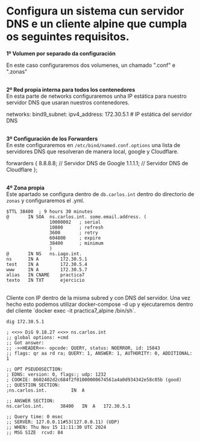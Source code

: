 # Configura un sistema cun servidor DNS e un cliente alpine que cumpla os seguintes requisitos.

**1º Volumen por separado da configuración** 

En este caso configuraremos dos volumenes, un chamado ".conf" e ".zonas"<br><br>

**2º Red propia interna para todos los contenedores**  
En esta parte de networks configuraremos unha IP estática para nuestro servidor DNS que usaran nuestros contenedores.<br>

networks:
      bind9_subnet:
        ipv4_address: 172.30.5.1  # IP estática del servidor DNS
<br><br>

**3º Configuración de los Forwarders**  
En este configuraremos en `/etc/bind/named.conf.options` una lista de servidores DNS que resolveran de manera local, google y Cloudflare.<br>

forwarders {
        8.8.8.8;  // Servidor DNS de Google
        1.1.1.1;  // Servidor DNS de Cloudflare
    };<br><br>


**4º Zona propia**  
Este apartado se configura dentro de  `db.carlos.int` dentro do directorio de `zonas` y configuraremos el .yml.  
```
$TTL 38400	; 9 hours 30 minutes
@		IN SOA	ns.carlos.int. some.email.address. (
				10000002   ; serial
				10800      ; refresh 
				3600       ; retry 
				604800     ; expire 
				38400      ; minimum 
				)
@		IN NS	ns.iago.int.
ns		IN A		172.30.5.1
test	IN A		172.30.5.4
www		IN A		172.30.5.7
alias	IN CNAME	practica7
texto	IN TXT		ejercicio
``` 
<br>
Cliente con IP dentro de la misma subred y con DNS del servidor.
Una vez hecho esto podemos utilizar docker-compose -d up y ejecutaremos dentro del cliente `docker exec -it practica7_alpine /bin/sh`.<br>

`dig 172.30.5.1`<br>

```
; <<>> DiG 9.18.27 <<>> ns.carlos.int
;; global options: +cmd
;; Got answer:
;; ->>HEADER<<- opcode: QUERY, status: NOERROR, id: 15843
;; flags: qr aa rd ra; QUERY: 1, ANSWER: 1, AUTHORITY: 0, ADDITIONAL: 1

;; OPT PSEUDOSECTION:
; EDNS: version: 0, flags:; udp: 1232
; COOKIE: 8602402d2c684f2f01000000674561a4a0d934342e58c05b (good)
;; QUESTION SECTION:
;ns.carlos.int.			IN	A

;; ANSWER SECTION:
ns.carlos.int.		38400	IN	A	172.30.5.1

;; Query time: 0 msec
;; SERVER: 127.0.0.11#53(127.0.0.11) (UDP)
;; WHEN: Thu Nov 15 11:11:30 UTC 2024
;; MSG SIZE  rcvd: 84
```